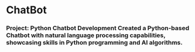 # ChatBot
### Project: Python Chatbot Development  Created a Python-based Chatbot with natural language processing capabilities, showcasing skills in Python programming and AI algorithms.
